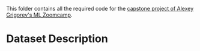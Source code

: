 This folder contains all the required code for the [capstone project of Alexey Grigorev's ML Zoomcamp](https://github.com/alexeygrigorev/mlbookcamp-code/tree/master/course-zoomcamp/12-capstone).

# Dataset Description

